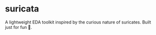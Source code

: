 # suricata
A lightweight EDA toolkit inspired by the curious nature of suricates. Built just for fun 🔬.
